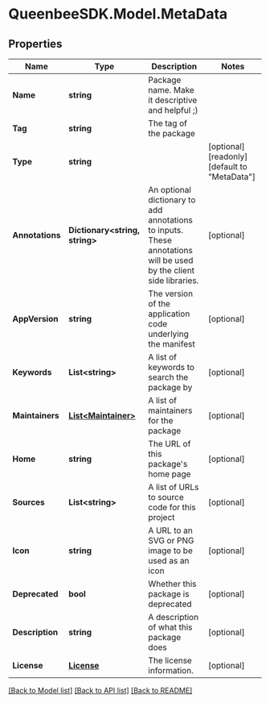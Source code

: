 
# QueenbeeSDK.Model.MetaData

## Properties

Name | Type | Description | Notes
------------ | ------------- | ------------- | -------------
**Name** | **string** | Package name. Make it descriptive and helpful ;) | 
**Tag** | **string** | The tag of the package | 
**Type** | **string** |  | [optional] [readonly] [default to "MetaData"]
**Annotations** | **Dictionary&lt;string, string&gt;** | An optional dictionary to add annotations to inputs. These annotations will be used by the client side libraries. | [optional] 
**AppVersion** | **string** | The version of the application code underlying the manifest | [optional] 
**Keywords** | **List&lt;string&gt;** | A list of keywords to search the package by | [optional] 
**Maintainers** | [**List&lt;Maintainer&gt;**](Maintainer.md) | A list of maintainers for the package | [optional] 
**Home** | **string** | The URL of this package&#39;s home page | [optional] 
**Sources** | **List&lt;string&gt;** | A list of URLs to source code for this project | [optional] 
**Icon** | **string** | A URL to an SVG or PNG image to be used as an icon | [optional] 
**Deprecated** | **bool** | Whether this package is deprecated | [optional] 
**Description** | **string** | A description of what this package does | [optional] 
**License** | [**License**](License.md) | The license information. | [optional] 

[[Back to Model list]](../README.md#documentation-for-models)
[[Back to API list]](../README.md#documentation-for-api-endpoints)
[[Back to README]](../README.md)

